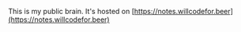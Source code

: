 This is my public brain. It's hosted on [https://notes.willcodefor.beer](https://notes.willcodefor.beer)

[//begin]: # "Autogenerated link references for markdown compatibility"
[2020-07-07]: 2020-07-07 "2020-07-07"
[2020-07-06]: 2020-07-06 "2020-07-06"
[//end]: # "Autogenerated link references"
